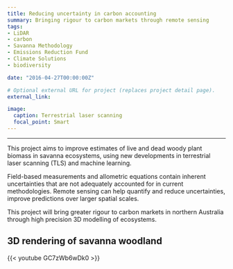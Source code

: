 ```yaml
---
title: Reducing uncertainty in carbon accounting
summary: Bringing rigour to carbon markets through remote sensing
tags:
- LiDAR
- carbon
- Savanna Methodology
- Emissions Reduction Fund
- Climate Solutions
- biodiversity

date: "2016-04-27T00:00:00Z"

# Optional external URL for project (replaces project detail page).
external_link:

image:
  caption: Terrestrial laser scanning
  focal_point: Smart
---
```



---

This project aims to improve estimates of live and dead woody plant biomass in savanna ecosystems, using new developments in terrestrial laser scanning (TLS) and machine learning.

Field-based measurements and allometric equations contain inherent uncertainties that are not adequately accounted for in current methodologies. Remote sensing can help quantify and reduce uncertainties, improve predictions over larger spatial scales.

This project will bring greater rigour to carbon markets in northern Australia through high precision 3D modelling of ecosystems.

## 3D rendering of savanna woodland

{{< youtube GC7zWb6wDk0 >}}
